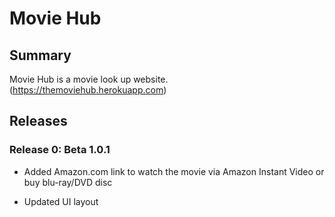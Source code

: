 # Movie Hub

## Summary

Movie Hub is a movie look up website.(https://themoviehub.herokuapp.com)

## Releases

### Release 0: Beta 1.0.1

* Added Amazon.com link to watch the movie via Amazon Instant Video or buy blu-ray/DVD disc

* Updated UI layout

